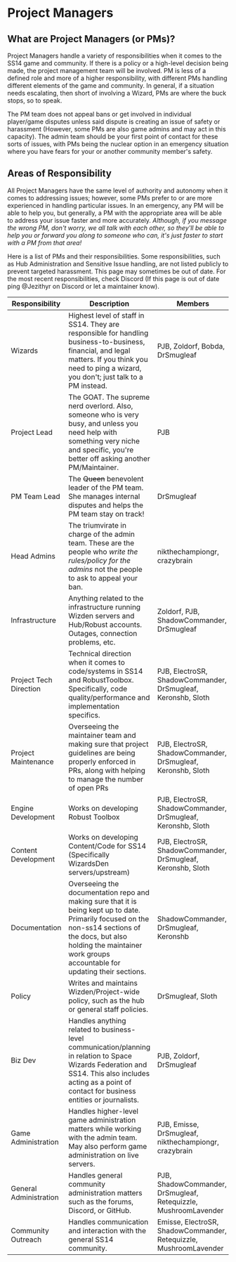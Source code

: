 # Project Managers

## What are Project Managers (or PMs)?

Project Managers handle a variety of responsibilities when it comes to the SS14 game and community. If there is a policy or a high-level decision being made, the project management team will be involved. PM is less of a defined role and more of a higher responsibility, with different PMs handling different elements of the game and community. In general, if a situation needs escalating, then short of involving a Wizard, PMs are where the buck stops, so to speak.

The PM team does not appeal bans or get involved in individual player/game disputes unless said dispute is creating an issue of safety or harassment (However, some PMs are also game admins and may act in this capacity). The admin team should be your first point of contact for these sorts of issues, with PMs being the nuclear option in an emergency situation where you have fears for your or another community member's safety.

## Areas of Responsibility

All Project Managers have the same level of authority and autonomy when it comes to addressing issues; however, some PMs prefer to or are more experienced in handling particular issues. In an emergency, any PM will be able to help you, but generally, a PM with the appropriate area will be able to address your issue faster and more accurately. *Although, if you message the wrong PM, don't worry, we all talk with each other, so they'll be able to help you or forward you along to someone who can, it's just faster to start with a PM from that area!*

Here is a list of PMs and their responsibilities. Some responsibilities, such as Hub Administration and Sensitive Issue handling, are not listed publicly to prevent targeted harassment.
This page may sometimes be out of date. For the most recent responsibilities, check Discord (If this page is out of date ping @Jezithyr on Discord or let a maintainer know).

| Responsibility | Description | Members |
|---|---|---|
| Wizards | Highest level of staff in SS14. They are responsible for handling business-to-business, financial, and legal matters. If you think you need to ping a wizard, you don't; just talk to a PM instead. | PJB, Zoldorf, Bobda, DrSmugleaf |
| Project Lead | The GOAT. The supreme nerd overlord. Also, someone who is very busy, and unless you need help with something very niche and specific, you're better off asking another PM/Maintainer. | PJB |
| PM Team Lead | The ~~Queen~~ benevolent leader of the PM team. She manages internal disputes and helps the PM team stay on track! | DrSmugleaf |
| Head Admins | The triumvirate in charge of the admin team. These are the people who *write the rules/policy for the admins* not the people to ask to appeal your ban. | nikthechampiongr, crazybrain |
| Infrastructure | Anything related to the infrastructure running Wizden servers and Hub/Robust accounts. Outages, connection problems, etc. | Zoldorf, PJB, ShadowCommander, DrSmugleaf |
| Project Tech Direction | Technical direction when it comes to code/systems in SS14 and RobustToolbox. Specifically, code quality/performance and implementation specifics. | PJB, ElectroSR, ShadowCommander, DrSmugleaf, Keronshb, Sloth |
| Project Maintenance | Overseeing the maintainer team and making sure that project guidelines are being properly enforced in PRs, along with helping to manage the number of open PRs | PJB, ElectroSR, ShadowCommander, DrSmugleaf, Keronshb, Sloth |
| Engine Development | Works on developing Robust Toolbox | PJB, ElectroSR, ShadowCommander, DrSmugleaf, Keronshb, Sloth |
| Content Development | Works on developing Content/Code for SS14 (Specifically WizardsDen servers/upstream) | PJB, ElectroSR, ShadowCommander, DrSmugleaf, Keronshb, Sloth |
| Documentation | Overseeing the documentation repo and making sure that it is being kept up to date. Primarily focused on the non-ss14 sections of the docs, but also holding the maintainer work groups accountable for updating their sections. | ShadowCommander, DrSmugleaf, Keronshb |
| Policy | Writes and maintains Wizden/Project-wide policy, such as the hub or general staff policies. | DrSmugleaf, Sloth |
| Biz Dev | Handles anything related to business-level communication/planning in relation to Space Wizards Federation and SS14. This also includes acting as a point of contact for business entities or journalists. | PJB, Zoldorf, DrSmugleaf |
| Game Administration | Handles higher-level game administration matters while working with the admin team. May also perform game administration on live servers. | PJB, Emisse, DrSmugleaf, nikthechampiongr, crazybrain |
| General Administration | Handles general community administration matters such as the forums, Discord, or GitHub. | PJB, ShadowCommander, DrSmugleaf, Retequizzle, MushroomLavender |
| Community Outreach | Handles communication and interaction with the general SS14 community. | Emisse, ElectroSR, ShadowCommander, Retequizzle, MushroomLavender |






